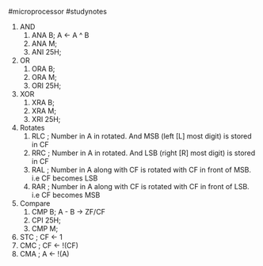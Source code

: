 #microprocessor #studynotes 
1. AND
	1. ANA B;   A <- A ^ B
	2. ANA M;
	3. ANI 25H;
2. OR
	1. ORA B;
	2. ORA M;
	3. ORI 25H;
3. XOR
	1. XRA B;
	2. XRA M;
	3. XRI 25H;
4. Rotates
	1. RLC ;   Number in A in rotated. And MSB (left [L] most digit) is stored in CF
	2. RRC ;   Number in A in rotated. And LSB (right [R] most digit) is stored in CF
	3. RAL ;   Number in A along with CF is rotated with CF in front of MSB. i.e CF becomes LSB
	4. RAR ;   Number in A along with CF is rotated with CF in front of LSB. i.e CF becomes MSB
5. Compare
	1. CMP B;   A - B -> ZF/CF
	2. CPI 25H;
	3. CMP M;
6. STC ;   CF <- 1
7. CMC ;   CF <- !(CF)
8. CMA ;   A <- !(A)